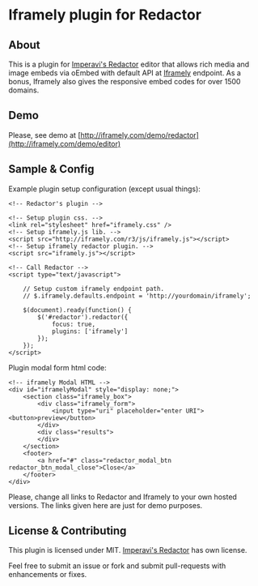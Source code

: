 # Iframely plugin for Redactor

## About

This is a plugin for [Imperavi's Redactor](http://imperavi.com/redactor) editor that allows rich media and image embeds via oEmbed with default API at [Iframely](http://iframely.com) endpoint. As a bonus, Iframely also gives the responsive embed codes for over 1500 domains.

## Demo

Please, see demo at [http://iframely.com/demo/redactor](http://iframely.com/demo/editor)

## Sample & Config

Example plugin setup configuration (except usual things):

    <!-- Redactor's plugin -->

    <!-- Setup plugin css. -->
    <link rel="stylesheet" href="iframely.css" />
    <!-- Setup iframely.js lib. -->
    <script src="http://iframely.com/r3/js/iframely.js"></script>
    <!-- Setup iframely redactor plugin. -->
    <script src="iframely.js"></script>

    <!-- Call Redactor -->
    <script type="text/javascript">

        // Setup custom iframely endpoint path.
        // $.iframely.defaults.endpoint = 'http://yourdomain/iframely';

        $(document).ready(function() {
            $('#redactor').redactor({
                focus: true,
                plugins: ['iframely']
            });
        });
    </script>

Plugin modal form html code:

    <!-- iframely Modal HTML -->
    <div id="iframelyModal" style="display: none;">
        <section class="iframely_box">
            <div class="iframely_form">
                <input type="uri" placeholder="enter URI"><button>preview</button>
            </div>
            <div class="results">
            </div>
        </section>
        <footer>
            <a href="#" class="redactor_modal_btn redactor_btn_modal_close">Close</a>
        </footer>
    </div>

Please, change all links to Redactor and Iframely to your own hosted versions. The links given here are just for demo purposes.

## License & Contributing

This plugin is licensed under MIT. [Imperavi's Redactor](http://imperavi.com/redactor) has own license.

Feel free to submit an issue or fork and submit pull-requests with enhancements or fixes.
